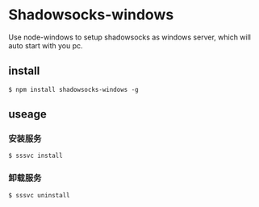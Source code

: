 Shadowsocks-windows
===================

Use node-windows to setup shadowsocks as windows server, which will auto start with you pc.

## install
```
$ npm install shadowsocks-windows -g
```

## useage

### 安装服务

```sh
$ sssvc install
```


### 卸载服务

```sh
$ sssvc uninstall
```
